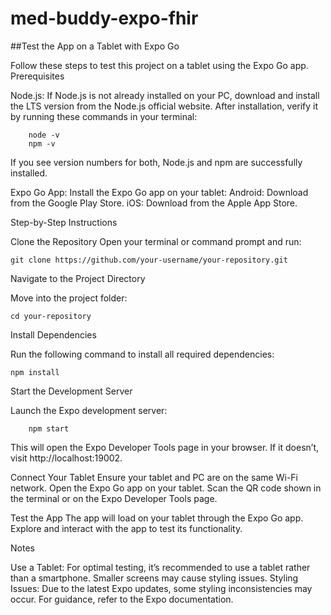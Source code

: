 # med-buddy-expo-fhir

##Test the App on a Tablet with Expo Go

Follow these steps to test this project on a tablet using the Expo Go app.
Prerequisites

Node.js:
        If Node.js is not already installed on your PC, download and install the LTS version from the Node.js official website.
        After installation, verify it by running these commands in your terminal:

        node -v
        npm -v

If you see version numbers for both, Node.js and npm are successfully installed.

Expo Go App:
        Install the Expo Go app on your tablet:
            Android: Download from the Google Play Store.
            iOS: Download from the Apple App Store.

Step-by-Step Instructions

Clone the Repository
        Open your terminal or command prompt and run:

    git clone https://github.com/your-username/your-repository.git

Navigate to the Project Directory

Move into the project folder:

    cd your-repository

Install Dependencies

Run the following command to install all required dependencies:

    npm install

Start the Development Server

Launch the Expo development server:

        npm start

This will open the Expo Developer Tools page in your browser. If it doesn’t, visit http://localhost:19002.

Connect Your Tablet
        Ensure your tablet and PC are on the same Wi-Fi network.
        Open the Expo Go app on your tablet.
        Scan the QR code shown in the terminal or on the Expo Developer Tools page.

Test the App
    The app will load on your tablet through the Expo Go app.
    Explore and interact with the app to test its functionality.

Notes

Use a Tablet: For optimal testing, it’s recommended to use a tablet rather than a smartphone. Smaller screens may cause styling issues.
Styling Issues: Due to the latest Expo updates, some styling inconsistencies may occur. For guidance, refer to the Expo documentation.

